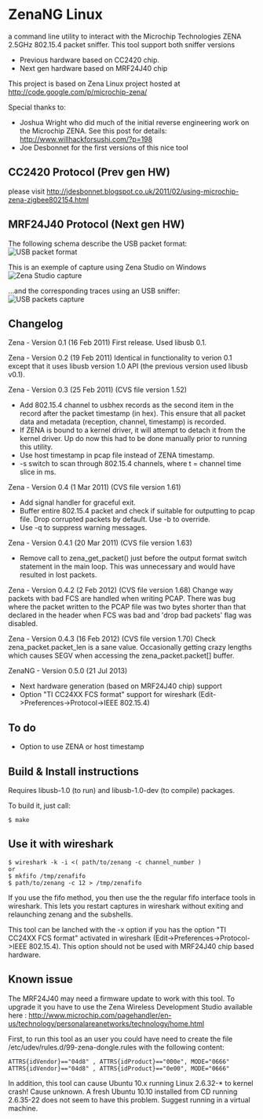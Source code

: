 ZenaNG Linux
============

a command line utility to interact with the Microchip
Technologies ZENA 2.5GHz 802.15.4 packet sniffer.
This tool support both sniffer versions
* Previous hardware based on CC2420 chip.
* Next gen hardware based on MRF24J40 chip

This project is based on Zena Linux project hosted at
http://code.google.com/p/microchip-zena/

Special thanks to:
* Joshua Wright who did much of the initial reverse 
engineering work on the Microchip ZENA. See this post for details:
http://www.willhackforsushi.com/?p=198
* Joe Desbonnet for the first versions of this nice tool

CC2420 Protocol (Prev gen HW)
----------------------------

please visit http://jdesbonnet.blogspot.co.uk/2011/02/using-microchip-zena-zigbee802154.html

MRF24J40 Protocol (Next gen HW)
-------------------------------
The following schema describe the USB packet format:
![USB packet format](https://gitlab.mbedsys.org/emeric/ZenaNG/raw/master/rs/usb_zenagn_mrf24j40.png)

This is an exemple of capture using Zena Studio on Windows
![Zena Studio capture](https://gitlab.mbedsys.org/emeric/ZenaNG/raw/master/rs/usb_zenang_mrf24j40_tracedump.png)

...and the corresponding traces using an USB sniffer:
![USB packets capture](https://gitlab.mbedsys.org/emeric/ZenaNG/raw/master/rs/usb_zenang_mrf24j40_hexdump.png)

Changelog
---------

Zena - Version 0.1 (16 Feb 2011)
First release. Used libusb 0.1.

Zena - Version 0.2 (19 Feb 2011) 
Identical in functionality to verion 0.1 except that it
uses libusb version 1.0 API (the previous version used libusb v0.1). 

Zena - Version 0.3 (25 Feb 2011)  (CVS file version 1.52)
* Add 802.15.4 channel to usbhex records as the second item in the
record after the packet timestamp (in hex). This ensure that all
packet data and metadata (reception, channel, timestamp) is
recorded. 
* If ZENA is bound to a kernel driver, it will attempt to detach
it from the kernel driver. Up do now this had to be done manually
prior to running this utility.
* Use host timestamp in pcap file instead of ZENA timestamp.
* -s <t> switch to scan through 802.15.4 channels, where t = channel
time slice in ms.

Zena - Version 0.4 (1 Mar 2011)  (CVS file version 1.61)
* Add signal handler for graceful exit.
* Buffer entire 802.15.4 packet and check if suitable for outputting
to pcap file. Drop corrupted packets by default. Use -b to override.
* Use -q to suppress warning messages.

Zena - Version 0.4.1 (20 Mar 2011) (CVS file version 1.63)
* Remove call to zena_get_packet() just before the output format switch
statement in the main loop. This was unnecessary and would have resulted
in lost packets.

Zena - Version 0.4.2 (2 Feb 2012) (CVS file version 1.68)
Change way packets with bad FCS are handled when writing PCAP. There was 
bug where the packet written to the PCAP file was two bytes shorter than 
that declared in the header when FCS was bad and 'drop bad packets' flag
was disabled.

Zena - Version 0.4.3 (16 Feb 2012) (CVS file version 1.70)
Check zena_packet.packet_len is a sane value. Occasionally getting crazy
lengths which causes SEGV when accessing the zena_packet.packet[] buffer.

ZenaNG - Version 0.5.0 (21 Jul 2013)
* Next hardware generation (based on MRF24J40 chip) support
* Option "TI CC24XX FCS format" support for wireshark (Edit->Preferences->Protocol->IEEE 802.15.4)

To do
-----

* Option to use ZENA or host timestamp 

Build & Install instructions
----------------------------
 
Requires libusb-1.0 (to run) and libusb-1.0-dev (to compile) packages.

To build it, just call:

    $ make

Use it with wireshark
---------------------

    $ wireshark -k -i <( path/to/zenang -c channel_number )
    or
    $ mkfifo /tmp/zenafifo
    $ path/to/zenang -c 12 > /tmp/zenafifo

If you use the fifo method, you then use the the regular fifo interface tools in wireshark. This lets you restart captures in wireshark without exiting and relaunching zenang and the subshells.

This tool can be lanched with the -x option if you has the option "TI CC24XX FCS format" activated in wireshark (Edit->Preferences->Protocol->IEEE 802.15.4). This option  should not be used with MRF24J40 chip based hardware.

Known issue
-----------

The MRF24J40 may need a firmware update to work with this tool. To upgrade it you have to use the Zena Wireless Development Studio available here : http://www.microchip.com/pagehandler/en-us/technology/personalareanetworks/technology/home.html

First, to run this tool as an user you could have need to create the file /etc/udev/rules.d/99-zena-dongle.rules with the following content:

    ATTRS{idVendor}=="04d8" , ATTRS{idProduct}=="000e", MODE="0666"
    ATTRS{idVendor}=="04d8" , ATTRS{idProduct}=="0e00", MODE="0666"

In addition, this tool can cause Ubuntu 10.x running Linux 2.6.32-* to kernel crash! 
Cause unknown. A fresh Ubuntu 10.10 installed from CD running 2.6.35-22 
does not seem to have this problem. Suggest running in a virtual machine.
